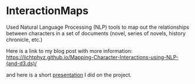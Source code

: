 # InteractionMaps
Used Natural Language Processing (NLP) tools to map out the relationships between characters in a set of documents (novel, series of novels, history chronicle, etc.)

Here is a link to my blog post with more information:   https://lichtphyz.github.io/Mapping-Character-Interactions-using-NLP-(and-d3.ds)/

and here is a short [presentation](https://docs.google.com/presentation/d/e/2PACX-1vQI12pBd5YJu_Un6LCz_z0nfKutBcjuttQeyLiNrsyORLuqkFzbiMVg5jW4Rlhzz8RB-KTBwi-KJXsj/pub?start=false&loop=false&delayms=10000&slide=id.g35f391192_04) I did on the project.
